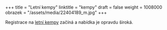 +++
title = "Letní kempy"
linktitle = "kempy"
draft = false
weight = 1008000
obrazek = "/assets/media/22404189_m.jpg"
+++

Registrace na [letní kempy](kempy/) začíná a nabídka je opravdu široká.
